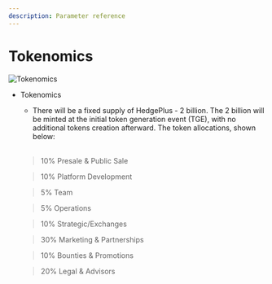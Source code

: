 ```yaml
---
description: Parameter reference
---
```


# Tokenomics

![Tokenomics](/images/tokenomics.svg)

* Tokenomics
    * There will be a fixed supply of HedgePlus - 2 billion. The 2 billion will be minted at the initial token generation event (TGE), with no additional tokens creation afterward. The token allocations, shown below:
<br/><br/>
    
    > 10% Presale & Public Sale

    > 10% Platform Development

    > 5% Team

    > 5% Operations

    > 10% Strategic/Exchanges

    > 30% Marketing & Partnerships

    > 10% Bounties & Promotions

    > 20% Legal & Advisors
